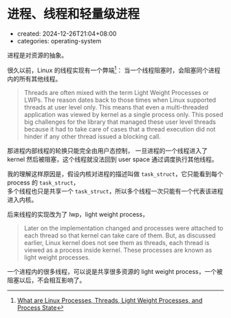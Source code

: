 # 进程、线程和轻量级进程

-   created: 2024-12-26T21:04+08:00
-   categories: operating-system

进程是对资源的抽象。

很久以前，Linux 的线程实现有一个弊端[^1]：
当一个线程阻塞时，会阻塞同个进程内的所有其他线程。

> Threads are often mixed with the term Light Weight Processes or LWPs.
> The reason dates back to those times when Linux supported threads at user level only.
> This means that even a multi-threaded application was viewed by kernel as a single process only.
> This posed big challenges for the library that managed these user level threads because it had to take care of cases that a thread execution did not hinder if any other thread issued a blocking call.

那进程内部线程的轮换只能完全由用户态控制，
一旦进程的一个线程进入了 kernel 然后被阻塞，这个线程就没法回到 user space 通过调度执行其他线程。

我的理解这样原因是，假设内核对进程的描述叫做 `task_struct`，它只能看到每个 process 的 `task_struct`，  
多个线程也只是共享一个 `task_struct`，所以多个线程一次只能有一个代表该进程进入内核。

后来线程的实现改为了 lwp，light weight process，

> Later on the implementation changed and processes were attached to each thread so that kernel can take care of them.
> But, as discussed earlier, Linux kernel does not see them as threads, each thread is viewed as a process inside kernel. These processes are known as light weight processes.

一个进程内的很多线程，可以说是共享很多资源的 light weight process，一个被阻塞以后，不会相互影响了。

[^1]: [What are Linux Processes, Threads, Light Weight Processes, and Process State](https://www.thegeekstuff.com/2013/11/linux-process-and-threads/)
